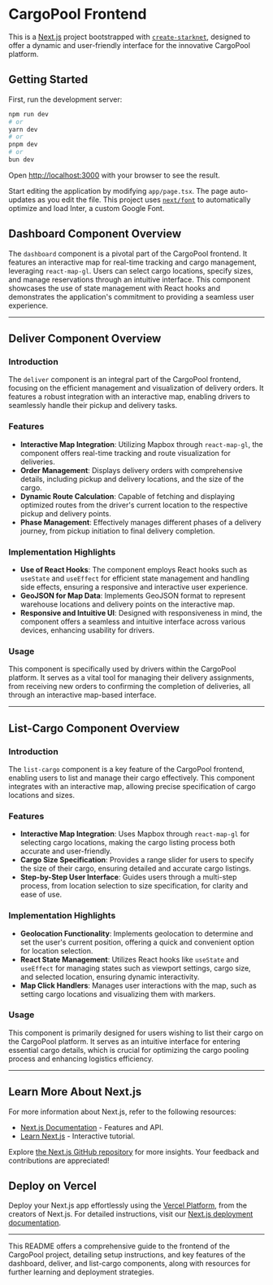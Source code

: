 # CargoPool Frontend

This is a [Next.js](https://nextjs.org/) project bootstrapped with [`create-starknet`](https://github.com/apibara/starknet-react/tree/main/packages/create-starknet), designed to offer a dynamic and user-friendly interface for the innovative CargoPool platform.

## Getting Started

First, run the development server:

```bash
npm run dev
# or
yarn dev
# or
pnpm dev
# or
bun dev
```

Open [http://localhost:3000](http://localhost:3000) with your browser to see the result.

Start editing the application by modifying `app/page.tsx`. The page auto-updates as you edit the file. This project uses [`next/font`](https://nextjs.org/docs/basic-features/font-optimization) to automatically optimize and load Inter, a custom Google Font.

## Dashboard Component Overview

The `dashboard` component is a pivotal part of the CargoPool frontend. It features an interactive map for real-time tracking and cargo management, leveraging `react-map-gl`. Users can select cargo locations, specify sizes, and manage reservations through an intuitive interface. This component showcases the use of state management with React hooks and demonstrates the application's commitment to providing a seamless user experience.

---

## Deliver Component Overview

### Introduction
The `deliver` component is an integral part of the CargoPool frontend, focusing on the efficient management and visualization of delivery orders. It features a robust integration with an interactive map, enabling drivers to seamlessly handle their pickup and delivery tasks.

### Features
- **Interactive Map Integration**: Utilizing Mapbox through `react-map-gl`, the component offers real-time tracking and route visualization for deliveries.
- **Order Management**: Displays delivery orders with comprehensive details, including pickup and delivery locations, and the size of the cargo.
- **Dynamic Route Calculation**: Capable of fetching and displaying optimized routes from the driver's current location to the respective pickup and delivery points.
- **Phase Management**: Effectively manages different phases of a delivery journey, from pickup initiation to final delivery completion.

### Implementation Highlights
- **Use of React Hooks**: The component employs React hooks such as `useState` and `useEffect` for efficient state management and handling side effects, ensuring a responsive and interactive user experience.
- **GeoJSON for Map Data**: Implements GeoJSON format to represent warehouse locations and delivery points on the interactive map.
- **Responsive and Intuitive UI**: Designed with responsiveness in mind, the component offers a seamless and intuitive interface across various devices, enhancing usability for drivers.

### Usage
This component is specifically used by drivers within the CargoPool platform. It serves as a vital tool for managing their delivery assignments, from receiving new orders to confirming the completion of deliveries, all through an interactive map-based interface.

---

## List-Cargo Component Overview

### Introduction
The `list-cargo` component is a key feature of the CargoPool frontend, enabling users to list and manage their cargo effectively. This component integrates with an interactive map, allowing precise specification of cargo locations and sizes.

### Features
- **Interactive Map Integration**: Uses Mapbox through `react-map-gl` for selecting cargo locations, making the cargo listing process both accurate and user-friendly.
- **Cargo Size Specification**: Provides a range slider for users to specify the size of their cargo, ensuring detailed and accurate cargo listings.
- **Step-by-Step User Interface**: Guides users through a multi-step process, from location selection to size specification, for clarity and ease of use.

### Implementation Highlights
- **Geolocation Functionality**: Implements geolocation to determine and set the user's current position, offering a quick and convenient option for location selection.
- **React State Management**: Utilizes React hooks like `useState` and `useEffect` for managing states such as viewport settings, cargo size, and selected location, ensuring dynamic interactivity.
- **Map Click Handlers**: Manages user interactions with the map, such as setting cargo locations and visualizing them with markers.

### Usage
This component is primarily designed for users wishing to list their cargo on the CargoPool platform. It serves as an intuitive interface for entering essential cargo details, which is crucial for optimizing the cargo pooling process and enhancing logistics efficiency.

---

## Learn More About Next.js

For more information about Next.js, refer to the following resources:
- [Next.js Documentation](https://nextjs.org/docs) - Features and API.
- [Learn Next.js](https://nextjs.org/learn) - Interactive tutorial.

Explore [the Next.js GitHub repository](https://github.com/vercel/next.js/) for more insights. Your feedback and contributions are appreciated!

## Deploy on Vercel

Deploy your Next.js app effortlessly using the [Vercel Platform](https://vercel.com/new?utm_medium=default-template&filter=next.js&utm_source=create-next-app&utm_campaign=create-next-app-readme), from the creators of Next.js. For detailed instructions, visit our [Next.js deployment documentation](https://nextjs.org/docs/deployment).

---

This README offers a comprehensive guide to the frontend of the CargoPool project, detailing setup instructions, and key features of the dashboard, deliver, and list-cargo components, along with resources for further learning and deployment strategies.
